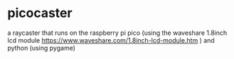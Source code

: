 # picocaster
 a raycaster that runs on the raspberry pi pico (using the waveshare 1.8inch lcd module https://www.waveshare.com/1.8inch-lcd-module.htm ) and python (using pygame)
